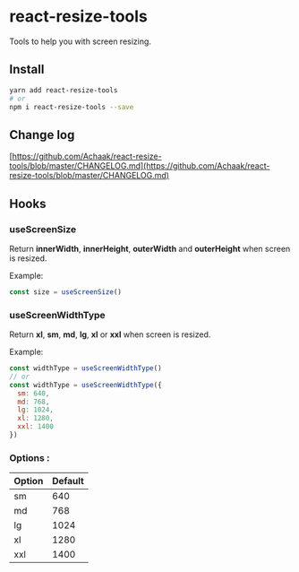 # react-resize-tools

Tools to help you with screen resizing.

## Install

```sh
yarn add react-resize-tools
# or
npm i react-resize-tools --save
```

## Change log
[https://github.com/Achaak/react-resize-tools/blob/master/CHANGELOG.md](https://github.com/Achaak/react-resize-tools/blob/master/CHANGELOG.md)

## Hooks
### useScreenSize
Return **innerWidth**, **innerHeight**, **outerWidth** and **outerHeight** when screen is resized.

Example:
``` js
const size = useScreenSize()
```

### useScreenWidthType
Return **xl**, **sm**, **md**, **lg**, **xl** or **xxl** when screen is resized.

Example:
``` js
const widthType = useScreenWidthType()
// or
const widthType = useScreenWidthType({
  sm: 640,
  md: 768,
  lg: 1024,
  xl: 1280,
  xxl: 1400
})
```
### Options :
| Option | Default |
|---------|---------|
| sm      | 640     |
| md      | 768     |
| lg      | 1024    |
| xl      | 1280    |
| xxl     | 1400    |
